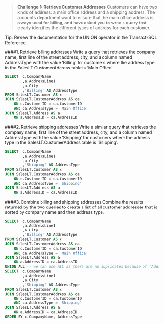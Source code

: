 > **Challenge 1: Retrieve Customer Addresses**
Customers can have two kinds of address: a main office address and a shipping address. The accounts
department want to ensure that the main office address is always used for billing, and have asked you to
write a query that clearly identifies the different types of address for each customer.

Tip: Review the documentation for the UNION operator in the Transact-SQL Reference.

####1. Retrieve billing addresses
Write a query that retrieves the company name, first line of the street address, city, and a column
named AddressType with the value ‘Billing’ for customers where the address type in the
SalesLT.CustomerAddress table is ‘Main Office’.
```sql
SELECT	c.CompanyName
		,a.AddressLine1
		,a.City
		,'Billing' AS AddressType		
FROM SalesLT.Customer AS c
JOIN SalesLT.CustomerAddress AS ca
	ON c.CustomerID = ca.CustomerID
	AND ca.AddressType = 'Main Office'
JOIN SalesLT.Address AS a
	ON a.AddressID = ca.AddressID
```
####2. Retrieve shipping addresses
Write a similar query that retrieves the company name, first line of the street address, city, and a
column named AddressType with the value ‘Shipping’ for customers where the address type in the
SalesLT.CustomerAddress table is ‘Shipping’.
```sql
SELECT	c.CompanyName
		,a.AddressLine1
		,a.City
		,'Shipping' AS AddressType		
FROM SalesLT.Customer AS c
JOIN SalesLT.CustomerAddress AS ca
	ON c.CustomerID = ca.CustomerID
	AND ca.AddressType = 'Shipping'
JOIN SalesLT.Address AS a
	ON a.AddressID = ca.AddressID
```
####3. Combine billing and shipping addresses
Combine the results returned by the two queries to create a list of all customer addresses that is sorted
by company name and then address type.
```sql
SELECT	c.CompanyName
		,a.AddressLine1
		,a.City
		,'Billing' AS AddressType		
FROM SalesLT.Customer AS c
JOIN SalesLT.CustomerAddress AS ca
	ON c.CustomerID = ca.CustomerID
	AND ca.AddressType = 'Main Office'
JOIN SalesLT.Address AS a
	ON a.AddressID = ca.AddressID
UNION ALL -- we can use ALL as there are no duplicates because of 'AddressType' column
SELECT	c.CompanyName
		,a.AddressLine1
		,a.City
		,'Shipping' AS AddressType		
FROM SalesLT.Customer AS c
JOIN SalesLT.CustomerAddress AS ca
	ON c.CustomerID = ca.CustomerID
	AND ca.AddressType = 'Shipping'
JOIN SalesLT.Address AS a
	ON a.AddressID = ca.AddressID
ORDER BY c.CompanyName, AddressType
```
